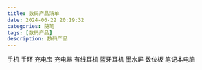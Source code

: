 ```yaml
---
title: 数码产品清单
date: 2024-06-22 20:19:32
categories: 随笔
tags: [数码产品]
description: 数码产品
---
```

手机
手环
充电宝
充电器 
有线耳机
蓝牙耳机
墨水屏
数位板
笔记本电脑

